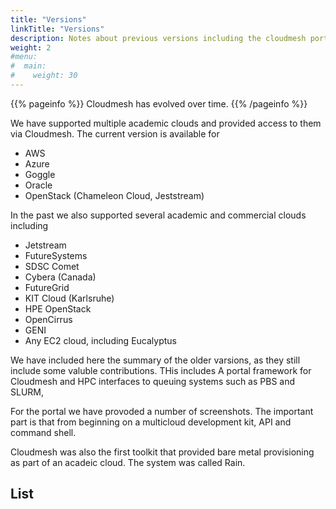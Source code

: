 ```yaml
---
title: "Versions"
linkTitle: "Versions"
description: Notes about previous versions including the cloudmesh portal.
weight: 2
#menu:
#  main:
#    weight: 30
---
```


{{% pageinfo %}}
Cloudmesh has evolved over time.
{{% /pageinfo %}}

We have supported multiple academic clouds and provided access to them via Cloudmesh.
The current version is available for

* AWS
* Azure
* Goggle
* Oracle
* OpenStack (Chameleon Cloud, Jeststream) 

In the past we also supported several academic and commercial clouds including

* Jetstream
* FutureSystems
* SDSC Comet
* Cybera (Canada)
* FutureGrid
* KIT  Cloud (Karlsruhe)
* HPE OpenStack
* OpenCirrus
* GENI
* Any EC2 cloud, including Eucalyptus

We have included here the summary of the older varsions, as they still
include some valuble contributions. THis includes A portal framework
for Cloudmesh and HPC interfaces to queuing systems such as PBS and
SLURM,

For the portal we have provoded a number of screenshots. The important
part is that from beginning on a multicloud development kit, API and
command shell.

Cloudmesh was also the first toolkit that provided bare metal
provisioning as part of an acadeic cloud. The system was called Rain.

## List


